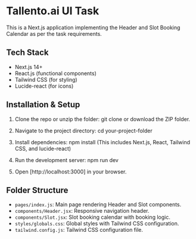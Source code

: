 # Tallento.ai UI Task

This is a Next.js application implementing the Header and Slot Booking Calendar as per the task requirements.

## Tech Stack
- Next.js 14+
- React.js (functional components)
- Tailwind CSS (for styling)
- Lucide-react (for icons)

## Installation & Setup

1. Clone the repo or unzip the folder: git clone <repository-url></repository-url> or download the ZIP folder.

2. Navigate to the project directory: cd your-project-folder


3. Install dependencies: npm install (This includes Next.js, React, Tailwind CSS, and lucide-react)

4. Run the development server: npm run dev


5. Open [http://localhost:3000] in your browser.

## Folder Structure
- `pages/index.js`: Main page rendering Header and Slot components.
- `components/Header.jsx`: Responsive navigation header.
- `components/Slot.jsx`: Slot booking calendar with booking logic.
- `styles/globals.css`: Global styles with Tailwind CSS configuration.
- `tailwind.config.js`: Tailwind CSS configuration file.
